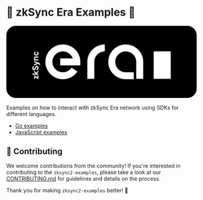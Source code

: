 # 🚀 zkSync Era Examples 🚀

![Era Logo](https://github.com/matter-labs/era-contracts/raw/main/eraLogo.svg)

Examples on how to interact with zkSync Era network using SDKs for different languages.

- [Go examples](go)
- [JavaScript examples](js)

## 🤝 Contributing

We welcome contributions from the community! If you're interested in contributing to the `zksync2-examples`,
please take a look at our [CONTRIBUTING.md](./.github/CONTRIBUTING.md) for guidelines and details on the process.

Thank you for making `zksync2-examples` better! 🙌

